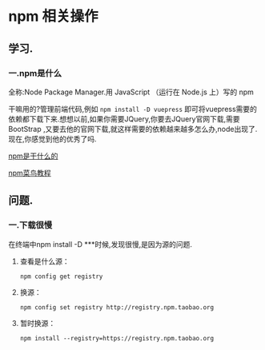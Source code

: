 # npm 相关操作

## 学习.

### 一.npm是什么

全称:Node Package Manager.用 JavaScript （运行在 Node.js 上）写的 npm

干嘛用的?管理前端代码,例如 `npm install -D vuepress` 即可将vuepress需要的依赖都下载下来.想想以前,如果你需要JQuery,你要去JQuery官网下载,需要BootStrap ,又要去他的官网下载,就这样需要的依赖越来越多怎么办,node出现了.现在,你感觉到他的优秀了吗.

[npm是干什么的](https://zhuanlan.zhihu.com/p/24357770)

[npm菜鸟教程](https://www.runoob.com/nodejs/nodejs-npm.html)

## 问题.

### 一.下载很慢

在终端中npm install -D ***时候,发现很慢,是因为源的问题.

1. 查看是什么源：

   ```shell
   npm config get registry
   ```

2. 换源：

   ```shell
   npm config set registry http://registry.npm.taobao.org
   ```

3. 暂时换源：

   ```shell
   npm install --registry=https://registry.npm.taobao.org
   ```

   

